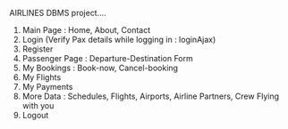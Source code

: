 AIRLINES DBMS project....

1. Main Page : Home, About, Contact
2. Login (Verify Pax details while logging in : loginAjax)
3. Register
4. Passenger Page : Departure-Destination Form
5. My Bookings : Book-now, Cancel-booking
6. My Flights
7. My Payments
8. More Data : Schedules, Flights, Airports, Airline Partners, Crew Flying with you
9. Logout
